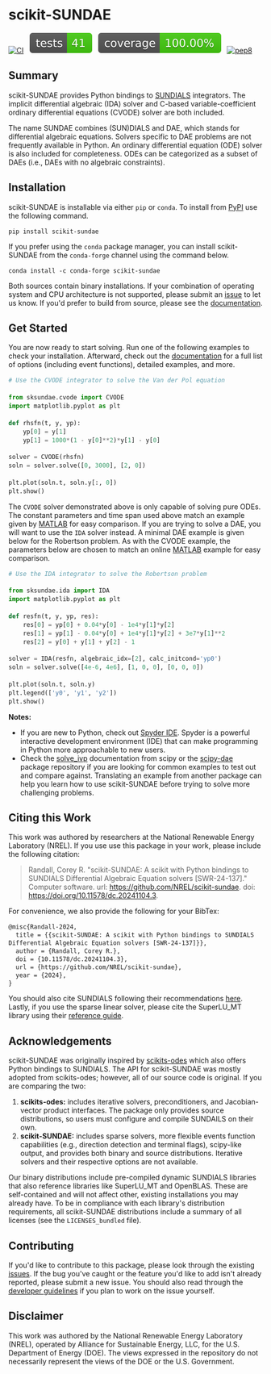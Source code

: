 <!-- <img alt='Logo' style='width: 75%; min-width: 250px; max-width: 500px;'
 src='https://github.com/NREL/scikit-sundae/blob/main/images/readme_logo.png?raw=true'/> -->

 # scikit-SUNDAE

[![CI][ci-b]][ci-l] &nbsp;
![tests][test-b] &nbsp;
![coverage][cov-b] &nbsp;
[![pep8][pep-b]][pep-l]

[ci-b]: https://github.com/NREL/scikit-sundae/actions/workflows/ci.yml/badge.svg
[ci-l]: https://github.com/NREL/scikit-sundae/actions/workflows/ci.yml

[test-b]: https://github.com/NREL/scikit-sundae/blob/main/images/tests.svg?raw=true
[cov-b]: https://github.com/NREL/scikit-sundae/blob/main/images/coverage.svg?raw=true

[pep-b]: https://img.shields.io/badge/code%20style-pep8-orange.svg
[pep-l]: https://www.python.org/dev/peps/pep-0008

## Summary
scikit-SUNDAE provides Python bindings to [SUNDIALS](https://sundials.readthedocs.io/) integrators. The implicit differential algebraic (IDA) solver and C-based variable-coefficient ordinary differential equations (CVODE) solver are both included.

The name SUNDAE combines (SUN)DIALS and DAE, which stands for differential algebraic equations. Solvers specific to DAE problems are not frequently available in Python. An ordinary differential equation (ODE) solver is also included for completeness. ODEs can be categorized as a subset of DAEs (i.e., DAEs with no algebraic constraints).

## Installation
scikit-SUNDAE is installable via either `pip` or `conda`. To install from [PyPI](https://pypi.org/project/scikit-sundae/) use the following command.

```
pip install scikit-sundae
```

If you prefer using the `conda` package manager, you can install scikit-SUNDAE from the `conda-forge` channel using the command below.

```
conda install -c conda-forge scikit-sundae
```

Both sources contain binary installations. If your combination of operating system and CPU architecture is not supported, please submit an [issue](https://github.com/NREL/scikit-sundae/issues/) to let us know. If you'd prefer to build from source, please see the [documentation](https://scikit-sundae.readthedocs.io/en/latest/user_guide/installation.html).

## Get Started
You are now ready to start solving. Run one of the following examples to check your installation. Afterward, check out the [documentation](https://scikit-sundae.readthedocs.io/) for a full list of options (including event functions), detailed examples, and more.

```python
# Use the CVODE integrator to solve the Van der Pol equation

from sksundae.cvode import CVODE
import matplotlib.pyplot as plt

def rhsfn(t, y, yp):
    yp[0] = y[1]
    yp[1] = 1000*(1 - y[0]**2)*y[1] - y[0]

solver = CVODE(rhsfn)
soln = solver.solve([0, 3000], [2, 0])

plt.plot(soln.t, soln.y[:, 0])
plt.show()
```

The `CVODE` solver demonstrated above is only capable of solving pure ODEs. The constant parameters and time span used above match an example given by [MATLAB](https://www.mathworks.com/help/matlab/ref/ode15s.html) for easy comparison. If you are trying to solve a DAE, you will want to use the `IDA` solver instead. A minimal DAE example is given below for the Robertson problem. As with the CVODE example, the parameters below are chosen to match an online [MATLAB](https://www.mathworks.com/help/matlab/ref/ode15s.html) example for easy comparison.

```python
# Use the IDA integrator to solve the Robertson problem

from sksundae.ida import IDA
import matplotlib.pyplot as plt

def resfn(t, y, yp, res):
    res[0] = yp[0] + 0.04*y[0] - 1e4*y[1]*y[2]
    res[1] = yp[1] - 0.04*y[0] + 1e4*y[1]*y[2] + 3e7*y[1]**2
    res[2] = y[0] + y[1] + y[2] - 1

solver = IDA(resfn, algebraic_idx=[2], calc_initcond='yp0')
soln = solver.solve([4e-6, 4e6], [1, 0, 0], [0, 0, 0])

plt.plot(soln.t, soln.y)
plt.legend(['y0', 'y1', 'y2'])
plt.show()
```

**Notes:**
* If you are new to Python, check out [Spyder IDE](https://www.spyder-ide.org/). Spyder is a powerful interactive development environment (IDE) that can make programming in Python more approachable to new users.
* Check the [solve_ivp](https://docs.scipy.org/doc/scipy/reference/generated/scipy.integrate.solve_ivp.html) documentation from scipy or the [scipy-dae](https://pypi.org/project/scipy-dae/) package repository if you are looking for common examples to test out and compare against. Translating an example from another package can help you learn how to use scikit-SUNDAE before trying to solve more challenging problems.

## Citing this Work
This work was authored by researchers at the National Renewable Energy Laboratory (NREL). If you use use this package in your work, please include the following citation:

> Randall, Corey R. "scikit-SUNDAE: A scikit with Python bindings to SUNDIALS Differential Algebraic Equation solvers [SWR-24-137]." Computer software. url: https://github.com/NREL/scikit-sundae. doi: https://doi.org/10.11578/dc.20241104.3.

For convenience, we also provide the following for your BibTex:

```
@misc{Randall-2024,
  title = {{scikit-SUNDAE: A scikit with Python bindings to SUNDIALS Differential Algebraic Equation solvers [SWR-24-137]}},
  author = {Randall, Corey R.},
  doi = {10.11578/dc.20241104.3},
  url = {https://github.com/NREL/scikit-sundae},
  year = {2024},
}
```

You should also cite SUNDIALS following their recommendations [here](https://computing.llnl.gov/projects/sundials/publications). Lastly, if you use the sparse linear solver, please cite the SuperLU_MT library using their [reference guide](https://portal.nersc.gov/project/sparse/superlu/referencing.html).

## Acknowledgements
scikit-SUNDAE was originally inspired by [scikits-odes](https://scikits-odes.readthedocs.io/) which also offers Python bindings to SUNDIALS. The API for scikit-SUNDAE was mostly adopted from scikits-odes; however, all of our source code is original. If you are comparing the two:

1. **scikits-odes:** includes iterative solvers, preconditioners, and Jacobian-vector product interfaces. The package only provides source distributions, so users must configure and compile SUNDAILS on their own.
2. **scikit-SUNDAE:** includes sparse solvers, more flexible events function capabilities (e.g., direction detection and terminal flags), scipy-like output, and provides both binary and source distributions. Iterative solvers and their respective options are not available.

Our binary distributions include pre-compiled dynamic SUNDIALS libraries that also reference libraries like SuperLU_MT and OpenBLAS. These are self-contained and will not affect other, existing installations you may already have. To be in compliance with each library's distribution requirements, all scikit-SUNDAE distributions include a summary of all licenses (see the `LICENSES_bundled` file).

## Contributing
If you'd like to contribute to this package, please look through the existing [issues](https://github.com/NREL/scikit-sundae/issues). If the bug you've caught or the feature you'd like to add isn't already reported, please submit a new issue. You should also read through the [developer guidelines](https://scikit-sundae.readthedocs.io/en/latest/development/) if you plan to work on the issue yourself.

## Disclaimer
This work was authored by the National Renewable Energy Laboratory (NREL), operated by Alliance for Sustainable Energy, LLC, for the U.S. Department of Energy (DOE). The views expressed in the repository do not necessarily represent the views of the DOE or the U.S. Government.